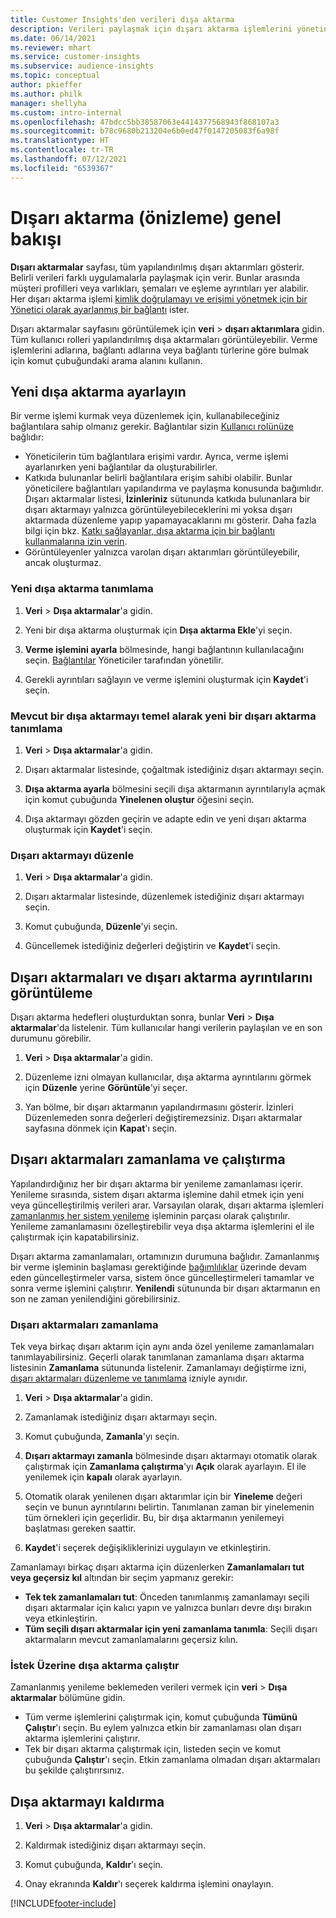 ```yaml
---
title: Customer Insights'den verileri dışa aktarma
description: Verileri paylaşmak için dışarı aktarma işlemlerini yönetin.
ms.date: 06/14/2021
ms.reviewer: mhart
ms.service: customer-insights
ms.subservice: audience-insights
ms.topic: conceptual
author: pkieffer
ms.author: philk
manager: shellyha
ms.custom: intro-internal
ms.openlocfilehash: 47bdcc5bb38587063e4414377568943f868107a3
ms.sourcegitcommit: b78c9680b213204e6b0ed47f0147205083f6a98f
ms.translationtype: HT
ms.contentlocale: tr-TR
ms.lasthandoff: 07/12/2021
ms.locfileid: "6539367"
---
```

# <a name="exports-preview-overview"></a>Dışarı aktarma (önizleme) genel bakışı

**Dışarı aktarmalar** sayfası, tüm yapılandırılmış dışarı aktarımları gösterir. Belirli verileri farklı uygulamalarla paylaşmak için verir. Bunlar arasında müşteri profilleri veya varlıkları, şemaları ve eşleme ayrıntıları yer alabilir. Her dışarı aktarma işlemi [kimlik doğrulamayı ve erişimi yönetmek için bir Yönetici olarak ayarlanmış bir bağlantı](connections.md) ister.

Dışarı aktarmalar sayfasını görüntülemek için **veri** > **dışarı aktarımlara** gidin. Tüm kullanıcı rolleri yapılandırılmış dışa aktarmaları görüntüleyebilir. Verme işlemlerini adlarına, bağlantı adlarına veya bağlantı türlerine göre bulmak için komut çubuğundaki arama alanını kullanın.

## <a name="set-up-a-new-export"></a>Yeni dışa aktarma ayarlayın

Bir verme işlemi kurmak veya düzenlemek için, kullanabileceğiniz bağlantılara sahip olmanız gerekir. Bağlantılar sizin [Kullanıcı rolünüze](permissions.md) bağlıdır:
- Yöneticilerin tüm bağlantılara erişimi vardır. Ayrıca, verme işlemi ayarlanırken yeni bağlantılar da oluşturabilirler.
- Katkıda bulunanlar belirli bağlantılara erişim sahibi olabilir. Bunlar yöneticilere bağlantıları yapılandırma ve paylaşma konusunda bağımlıdır. Dışarı aktarmalar listesi, **İzinleriniz** sütununda katkıda bulunanlara bir dışarı aktarmayı yalnızca görüntüleyebileceklerini mi yoksa dışarı aktarmada düzenleme yapıp yapamayacaklarını mı gösterir. Daha fazla bilgi için bkz. [Katkı sağlayanlar, dışa aktarma için bir bağlantı kullanmalarına izin verin](connections.md#allow-contributors-to-use-a-connection-for-exports).
- Görüntüleyenler yalnızca varolan dışarı aktarımları görüntüleyebilir, ancak oluşturmaz.

### <a name="define-a-new-export"></a>Yeni dışa aktarma tanımlama

1. **Veri** > **Dışa aktarmalar**'a gidin.

1. Yeni bir dışa aktarma oluşturmak için **Dışa aktarma Ekle**'yi seçin.

1. **Verme işlemini ayarla** bölmesinde, hangi bağlantının kullanılacağını seçin. [Bağlantılar](connections.md) Yöneticiler tarafından yönetilir. 

1. Gerekli ayrıntıları sağlayın ve verme işlemini oluşturmak için **Kaydet**'i seçin.

### <a name="define-a-new-export-based-on-an-existing-export"></a>Mevcut bir dışa aktarmayı temel alarak yeni bir dışarı aktarma tanımlama

1. **Veri** > **Dışa aktarmalar**'a gidin.

1. Dışarı aktarmalar listesinde, çoğaltmak istediğiniz dışarı aktarmayı seçin.

1. **Dışa aktarma ayarla** bölmesini seçili dışa aktarmanın ayrıntılarıyla açmak için komut çubuğunda **Yinelenen oluştur** öğesini seçin.

1. Dışa aktarmayı gözden geçirin ve adapte edin ve yeni dışarı aktarma oluşturmak için **Kaydet**'i seçin.

### <a name="edit-an-export"></a>Dışarı aktarmayı düzenle

1. **Veri** > **Dışa aktarmalar**'a gidin.

1. Dışarı aktarmalar listesinde, düzenlemek istediğiniz dışarı aktarmayı seçin.

1. Komut çubuğunda, **Düzenle**'yi seçin.

1. Güncellemek istediğiniz değerleri değiştirin ve **Kaydet**'i seçin.

## <a name="view-exports-and-export-details"></a>Dışarı aktarmaları ve dışarı aktarma ayrıntılarını görüntüleme

Dışarı aktarma hedefleri oluşturduktan sonra, bunlar **Veri** > **Dışa aktarmalar**'da listelenir. Tüm kullanıcılar hangi verilerin paylaşılan ve en son durumunu görebilir.

1. **Veri** > **Dışa aktarmalar**'a gidin.

1. Düzenleme izni olmayan kullanıcılar, dışa aktarma ayrıntılarını görmek için **Düzenle** yerine **Görüntüle**'yi seçer.

1. Yan bölme, bir dışarı aktarmanın yapılandırmasını gösterir. İzinleri Düzenlemeden sonra değerleri değiştiremezsiniz. Dışarı aktarmalar sayfasına dönmek için **Kapat**'ı seçin.

## <a name="schedule-and-run-exports"></a>Dışarı aktarmaları zamanlama ve çalıştırma

Yapılandırdığınız her bir dışarı aktarma bir yenileme zamanlaması içerir. Yenileme sırasında, sistem dışarı aktarma işlemine dahil etmek için yeni veya güncelleştirilmiş verileri arar. Varsayılan olarak, dışarı aktarma işlemleri [zamanlanmış her sistem yenileme](system.md#schedule-tab) işleminin parçası olarak çalıştırılır. Yenileme zamanlamasını özelleştirebilir veya dışa aktarma işlemlerini el ile çalıştırmak için kapatabilirsiniz.

Dışarı aktarma zamanlamaları, ortamınızın durumuna bağlıdır. Zamanlanmış bir verme işleminin başlaması gerektiğinde [bağımlılıklar](system.md#refresh-policies) üzerinde devam eden güncelleştirmeler varsa, sistem önce güncelleştirmeleri tamamlar ve sonra verme işlemini çalıştırır. **Yenilendi** sütununda bir dışarı aktarmanın en son ne zaman yenilendiğini görebilirsiniz.

### <a name="schedule-exports"></a>Dışarı aktarmaları zamanlama

Tek veya birkaç dışarı aktarım için aynı anda özel yenileme zamanlamaları tanımlayabilirsiniz. Geçerli olarak tanımlanan zamanlama dışarı aktarma listesinin **Zamanlama** sütununda listelenir. Zamanlamayı değiştirme izni, [dışarı aktarmaları düzenleme ve tanımlama](export-destinations.md#set-up-a-new-export) izniyle aynıdır. 

1. **Veri** > **Dışa aktarmalar**'a gidin.

1. Zamanlamak istediğiniz dışarı aktarmayı seçin.

1. Komut çubuğunda, **Zamanla**'yı seçin.

1. **Dışarı aktarmayı zamanla** bölmesinde dışarı aktarmayı otomatik olarak çalıştırmak için **Zamanlama çalıştırma**'yı **Açık** olarak ayarlayın. El ile yenilemek için **kapalı** olarak ayarlayın.

1. Otomatik olarak yenilenen dışarı aktarımlar için bir **Yineleme** değeri seçin ve bunun ayrıntılarını belirtin. Tanımlanan zaman bir yinelemenin tüm örnekleri için geçerlidir. Bu, bir dışa aktarmanın yenilemeyi başlatması gereken saattir.

1. **Kaydet**'i seçerek değişikliklerinizi uygulayın ve etkinleştirin.

Zamanlamayı birkaç dışarı aktarma için düzenlerken **Zamanlamaları tut veya geçersiz kıl** altından bir seçim yapmanız gerekir:
- **Tek tek zamanlamaları tut**: Önceden tanımlanmış zamanlamayı seçili dışarı aktarmalar için kalıcı yapın ve yalnızca bunları devre dışı bırakın veya etkinleştirin.
- **Tüm seçili dışarı aktarmalar için yeni zamanlama tanımla**: Seçili dışarı aktarmaların mevcut zamanlamalarını geçersiz kılın.

### <a name="run-exports-on-demand"></a>İstek Üzerine dışa aktarma çalıştır

Zamanlanmış yenileme beklemeden verileri vermek için **veri** > **Dışa aktarmalar** bölümüne gidin.

- Tüm verme işlemlerini çalıştırmak için, komut çubuğunda **Tümünü Çalıştır**'ı seçin. Bu eylem yalnızca etkin bir zamanlaması olan dışarı aktarma işlemlerini çalıştırır.
- Tek bir dışarı aktarma çalıştırmak için, listeden seçin ve komut çubuğunda **Çalıştır**'ı seçin. Etkin zamanlama olmadan dışarı aktarmaları bu şekilde çalıştırırsınız. 

## <a name="remove-an-export"></a>Dışa aktarmayı kaldırma

1. **Veri** > **Dışa aktarmalar**'a gidin.

1. Kaldırmak istediğiniz dışarı aktarmayı seçin.

1. Komut çubuğunda, **Kaldır**'ı seçin.

1. Onay ekranında **Kaldır**'ı seçerek kaldırma işlemini onaylayın.


[!INCLUDE[footer-include](../includes/footer-banner.md)]
